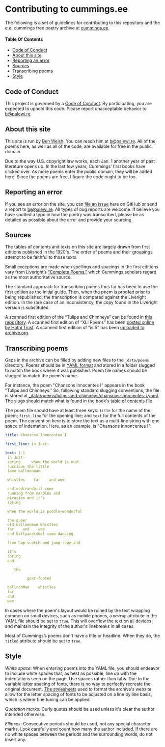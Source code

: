# Contributing to cummings.ee

The following is a set of guidelines for contributing to this repository and the e.e. cummings free poetry archive at [cummings.ee](https://cummings.ee/).

#### Table Of Contents

- [Code of Conduct](#code-of-conduct)
- [About this site](#about-this-site)
- [Reporting an error](#reporting-an-error)
- [Sources](#sources)
- [Transcribing poems](#transcribing-poems)
- [Style](#style)

## Code of Conduct

This project is governed by a [Code of Conduct](CODE_OF_CONDUCT.md). By participating, you are expected to uphold this code. Please report unacceptable behavior to [b@palewi.re](mailto:b@palewi.re).

## About this site

This site is run by [Ben Welsh](https://palewi.re/who-is-ben-welsh/). You can reach him at [b@palewi.re](mailto:b@palewi.re). All of the poems here, as well as all of the code, are available for free in the public domain.

Due to the way U.S. copyright law works, each Jan. 1 another year of past literature opens up. In the last few years, Cummings' first books have clicked over. As more poems enter the public domain, they will be added here. Since the poems are free, I figure the code ought to be too.

## Reporting an error

If you see an error on the site, you can [file an issue](https://github.com/ee-cummings-archive/cummings.ee/issues) here on GitHub or send a report to [b@palewi.re](mailto:b@palewi.re). All types of bug reports are welcome. If believe you have spotted a typo in how the poetry was transcribed, please be as detailed as possible about the error and provide your sourcing.

## Sources

The tables of contents and texts on this site are largely drawn from first editions published in the 1920's. The order of poems and their groupings attempt to be faithful to those texts.

Small exceptions are made when spellings and spacings in the first editions vary from Liveright’s [“Complete Poems,”](https://wwnorton.com/books/9781631490415/) which Cummings scholars regard as the most authoritative source.

The standard approach for transcribing poems thus far has been to use the first edition as the initial guide. Then, when the poem is proofed prior to being republished, the transcription is compared against the Liveright edition. In the rare case of an inconsistency, the copy found in the Liveright version is substituted.

A scanned first edition of the “Tulips and Chimneys” can be found in [this repository](https://github.com/ee-cummings-archive/cummings.ee/tree/master/_workspace/tulips-and-chimneys). A scanned first edition of “XLI Poems” has been [posted online by Hathi Trust](https://catalog.hathitrust.org/Record/001028344). A scanned first edition of "is 5" has been [uploaded to archive.org](https://archive.org/details/is-5-ee-cummings/).

## Transcribing poems

Gaps in the archive can be filled by adding new files to the `_data/poems` directory. Poems should be in [YAML format](https://en.wikipedia.org/wiki/YAML) and stored in a folder slugged to match the book where it was published. Poem file names should be slugged to match the poem's name.

For instance, the poem "Chansons Innocentes I" appears in the book "Tulips and Chimneys." So, following standard slugging conventions, the file is stored at [\_data/poems/tulips-and-chimneys/chansons-innocentes-i.yaml](https://github.com/ee-cummings-archive/cummings.ee/blob/master/_data/poems/tulips-and-chimneys/chansons-innocentes-i.yaml). The slugs should match what is found in the book's [table of contents file](https://github.com/ee-cummings-archive/cummings.ee/blob/master/_data/toc/tulips-and-chimneys.json).

The poem file should have at least three keys: `title` for the name of the poem; `first_line` for the opening line; and `text` for the full contents of the poem. The convention here is to store the text as a multi-line string with one space of indentation. Here, as an example, is "Chansons Innoncentes I":

```yaml
title: Chansons Innocentes I

first_line: in Just-

text: |-1
 in Just-
 spring     when the world is mud-
 luscious the little
 lame balloonman

 whistles    far    and wee

 and eddieandbill come
 running from marbles and
 piracies and it’s
 spring

 when the world is puddle-wonderful

 the queer
 old balloonman whistles
 far    and    wee
 and bettyandisbel come dancing

 from hop-scotch and jump-rope and

 it’s
 spring
 and

    the

          goat-footed

 balloonMan    whistles
 far
 and
 wee
```

In cases where the poem's layout would be ruined by the text wrapping common on small devices, such as mobile phones, a `nowrap` attribute in the YAML file should be set to `true`. This will overflow the text on all devices and maintain the integrity of the author's linebreaks in all cases.

Most of Cummings’s poems don't have a title or headline. When they do, the `titled` attribute should be set to `true`.

## Style

_White space_: When entering poems into the YAML file, you should endeavor to include white spaces that, as best as possible, line up with the indentations seen on the page. Use spaces rather than tabs. Due to the variable letter spacing of fonts, there is no way to perfectly recreate the original document. [The stylesheets](https://github.com/ee-cummings-archive/cummings.ee/blob/master/styles/components/_poem.scss#L48) used to format the archive's website allow for the letter spacing of fonts to be adjusted on a line by line basis, which is where fine tuning can be applied.

_Quotation marks_: Curly quotes should be used unless it's clear the author intended otherwise.

_Ellipses_: Consecutive periods should be used, not any special character marks. Look carefully and count how many the author included. If there are no white spaces between the periods and the surrounding words, do not insert any.
